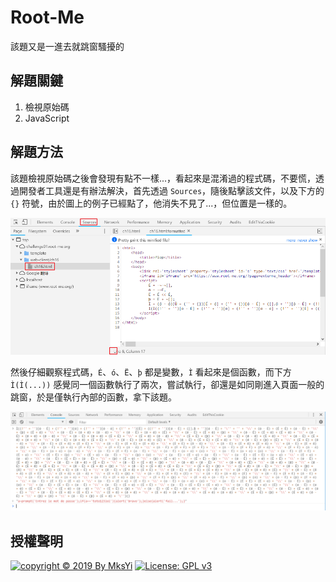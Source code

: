 Root-Me []()
===

該題又是一進去就跳窗騷擾的

## 解題關鍵
1. 檢視原始碼
2. JavaScript

## 解題方法
該題檢視原始碼之後會發現有點不一樣...，看起來是混淆過的程式碼，不要慌，透過開發者工具還是有辦法解決，首先透過 `Sources`，隨後點擊該文件，以及下方的 `{}` 符號，由於圖上的例子已經點了，他消失不見了...，但位置是一樣的。  

![](img/01.png)  

然後仔細觀察程式碼，`É`、`ó`、`Ë`、`þ` 都是變數，`Ì` 看起來是個函數，而下方 `Ì(Ì(...))` 感覺同一個函數執行了兩次，嘗試執行，卻還是如同剛進入頁面一般的跳窗，於是僅執行內部的函數，拿下該題。  

![](img/02.png)  

## 授權聲明
[![copyright © 2019 By MksYi](https://img.shields.io/badge/copyright%20©-%202019%20By%20MksYi-blue.svg)](https://mks.tw/)
[![License: GPL v3](https://img.shields.io/badge/License-GPL%20v3-blue.svg)](https://www.gnu.org/licenses/gpl-3.0)